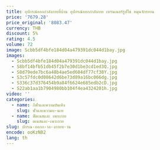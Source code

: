 ```yaml
---
title: อุปกรณ์ออกกําลังกายที่บ้าน อุปกรณ์ออกกําลังกาย เทรนเนอร์รูปไข่ หมุนจักรยาน
price: '7679.28'
price_original: '8083.47'
currency: THB
discount: 5%
rating: 4.5
volume: 72
image: Scbb5df4bfe184d04a479391dc044d1bay.jpg
images:
  - Scbb5df4bfe184d04a479391dc044d1bay.jpg
  - S8bf14bfb51db45f2b7e30d1be3cd1ed3Q.jpg
  - S8d79ede7bc6a48b4ae5ed604df77cf38Y.jpg
  - S3c57fdc0d08642d6be73d89a16bc066dg.jpg
  - S336c37d376454b9a84f6624e685edb2cD.jpg
  - S22ab1aa1b7904980bb104f4ea4324201h.jpg
video: ''
categories:
  - name: กีฬาและความบันเทิง
    slug: ฬาและความบ-นเท
  - name: ฟิตเนสและ เพาะกาย
    slug: ตเนสและ-เพาะกาย
slug: ปกรณ-ออกก-าล-งกายท-าน
encode: ooKzN82
lang: th
---
```

  